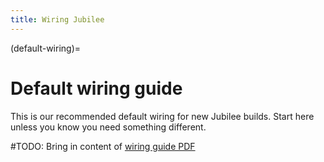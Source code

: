 ```yaml
---
title: Wiring Jubilee
---
```


(default-wiring)=
# Default wiring guide

This is our recommended default wiring for new Jubilee builds. Start here unless you know you need something different.

#TODO: Bring in content of [wiring guide PDF](https://github.com/machineagency/science-jubilee/blob/main/docs/pdfs/jubilee_wiring_colormix.pdf)